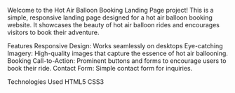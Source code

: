 Welcome to the Hot Air Balloon Booking Landing Page project! This is a simple, responsive landing page designed for a hot air balloon booking website.
It showcases the beauty of hot air balloon rides and encourages visitors to book their adventure.

Features
Responsive Design: Works seamlessly on desktops
Eye-catching Imagery: High-quality images that capture the essence of hot air ballooning.
Booking Call-to-Action: Prominent buttons and forms to encourage users to book their ride.
Contact Form: Simple contact form for inquiries.

Technologies Used
HTML5
CSS3
